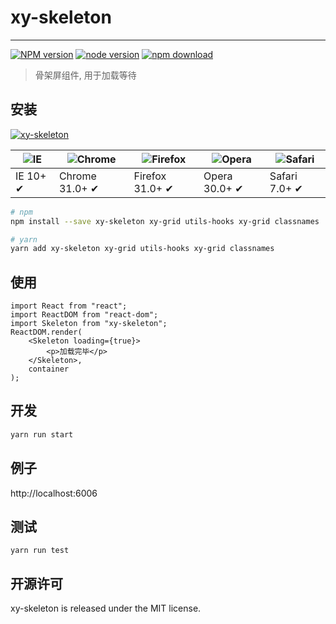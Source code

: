 # xy-skeleton

---

[![NPM version][npm-image]][npm-url]
[![node version][node-image]][node-url]
[![npm download][download-image]][download-url]

[npm-image]: http://img.shields.io/npm/v/xy-skeleton.svg?style=flat-square
[npm-url]: http://npmjs.org/package/xy-skeleton
[node-image]: https://img.shields.io/badge/node.js-%3E=_0.10-green.svg?style=flat-square
[node-url]: http://nodejs.org/download/
[download-image]: https://img.shields.io/npm/dm/xy-skeleton.svg?style=flat-square
[download-url]: https://npmjs.org/package/xy-skeleton

> 骨架屏组件, 用于加载等待

## 安装

[![xy-skeleton](https://nodei.co/npm/xy-skeleton.png)](https://npmjs.org/package/xy-skeleton)

| ![IE](https://github.com/alrra/browser-logos/blob/master/src/edge/edge_48x48.png?raw=true) | ![Chrome](https://github.com/alrra/browser-logos/blob/master/src/chrome/chrome_48x48.png?raw=true) | ![Firefox](https://github.com/alrra/browser-logos/blob/master/src/firefox/firefox_48x48.png?raw=true) | ![Opera](https://github.com/alrra/browser-logos/blob/master/src/opera/opera_48x48.png?raw=true) | ![Safari](https://github.com/alrra/browser-logos/blob/master/src/safari/safari_48x48.png?raw=true) |
| ------------------------------------------------------------------------------------------ | -------------------------------------------------------------------------------------------------- | ----------------------------------------------------------------------------------------------------- | ----------------------------------------------------------------------------------------------- | -------------------------------------------------------------------------------------------------- |
| IE 10+ ✔                                                                                   | Chrome 31.0+ ✔                                                                                     | Firefox 31.0+ ✔                                                                                       | Opera 30.0+ ✔                                                                                   | Safari 7.0+ ✔                                                                                      |

```sh
# npm
npm install --save xy-skeleton xy-grid utils-hooks xy-grid classnames

# yarn
yarn add xy-skeleton xy-grid utils-hooks xy-grid classnames
```

## 使用

```tsx
import React from "react";
import ReactDOM from "react-dom";
import Skeleton from "xy-skeleton";
ReactDOM.render(
    <Skeleton loading={true}>
        <p>加载完毕</p>
    </Skeleton>,
    container
);
```

## 开发

```sh
yarn run start
```

## 例子

http://localhost:6006

## 测试

```
yarn run test
```

## 开源许可

xy-skeleton is released under the MIT license.
